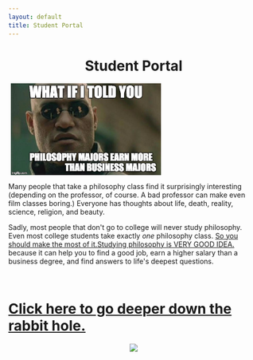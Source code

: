 ```yaml
---
layout: default
title: Student Portal
--- 
```


<center><h1>Student Portal</h1></center>

<a target="_blank" href="http://fivethirtyeight.com/features/philosophers-dont-get-much-respect-but-their-earnings-dont-suck/"> <img src="/img/morpheus.jpg" alt="Morpheus Major" hspace="5px" align="center" width="60%"> </a>

Many people that take a philosophy class find it surprisingly interesting (depending on the professor, of course. A bad professor can make even film classes boring.) Everyone has thoughts about life, death, reality, science, religion, and beauty. 

Sadly, most people that don't go to college will never study philosophy. Even most college students take exactly *one* philosophy class. [So you should make the most of it.](/philosophy-2-portal)[Studying philosophy is VERY GOOD IDEA.](/philosophy-3-major) because it can help you to find a good job, earn a higher salary than a business degree, and find answers to life's deepest questions.


<br>

# [Click here to go deeper down the rabbit hole.](/philosophy)

<center>

<img src="https://media.giphy.com/media/XG1TkmiJVuyJi/giphy.gif">

</center>